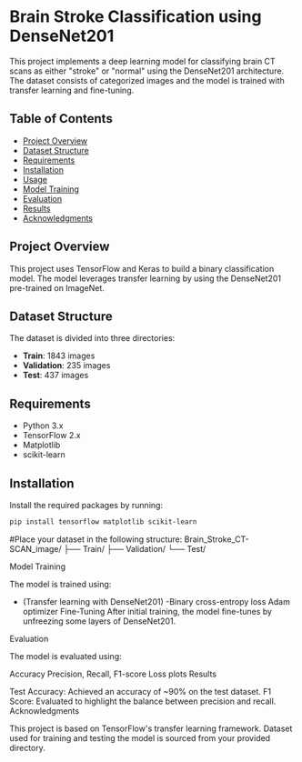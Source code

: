 # Brain Stroke Classification using DenseNet201

This project implements a deep learning model for classifying brain CT scans as either "stroke" or "normal" using the DenseNet201 architecture. The dataset consists of categorized images and the model is trained with transfer learning and fine-tuning.

## Table of Contents

- [Project Overview](#project-overview)
- [Dataset Structure](#dataset-structure)
- [Requirements](#requirements)
- [Installation](#installation)
- [Usage](#usage)
- [Model Training](#model-training)
- [Evaluation](#evaluation)
- [Results](#results)
- [Acknowledgments](#acknowledgments)

## Project Overview

This project uses TensorFlow and Keras to build a binary classification model. The model leverages transfer learning by using the DenseNet201 pre-trained on ImageNet.

## Dataset Structure

The dataset is divided into three directories:
- **Train**: 1843 images
- **Validation**: 235 images
- **Test**: 437 images

## Requirements

- Python 3.x
- TensorFlow 2.x
- Matplotlib
- scikit-learn

## Installation

Install the required packages by running:

```bash
pip install tensorflow matplotlib scikit-learn
```


#Place your dataset in the following structure:
Brain_Stroke_CT-SCAN_image/
├── Train/
├── Validation/
└── Test/

Model Training

The model is trained using:

- (Transfer learning with DenseNet201)
-Binary cross-entropy loss
Adam optimizer
Fine-Tuning
After initial training, the model fine-tunes by unfreezing some layers of DenseNet201.

Evaluation

The model is evaluated using:

Accuracy
Precision, Recall, F1-score
Loss plots
Results

Test Accuracy: Achieved an accuracy of ~90% on the test dataset.
F1 Score: Evaluated to highlight the balance between precision and recall.
Acknowledgments

This project is based on TensorFlow's transfer learning framework.
Dataset used for training and testing the model is sourced from your provided directory.
